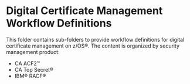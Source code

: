 # Digital Certificate Management Workflow Definitions
This folder contains sub-folders to provide workflow definitions for digital certificate management on z/OS®.  The content is organized by security management product:
- CA ACF2™
- CA Top Secret®
- IBM® RACF®
